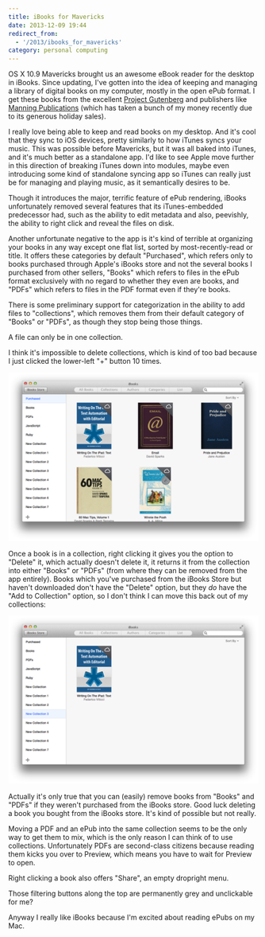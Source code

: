 ```yaml
---
title: iBooks for Mavericks
date: 2013-12-09 19:44
redirect_from:
  - '/2013/ibooks_for_mavericks'
category: personal computing
---
```


OS X 10.9 Mavericks brought us an awesome eBook reader for the desktop in iBooks. Since updating, I've gotten into the idea of keeping and managing a library of digital books on my computer, mostly in the open ePub format. I get these books from the excellent [Project Gutenberg](http://www.gutenberg.org/ebooks/search/%3Fsort_order%3Ddownloads) and publishers like [Manning Publications](http://manning.com) (which has taken a bunch of my money recently due to its generous holiday sales).

I really love being able to keep and read books on my desktop. And it's cool that they sync to iOS devices, pretty similarly to how iTunes syncs your music. This was possible before Mavericks, but it was all baked into iTunes, and it's much better as a standalone app. I'd like to see Apple move further in this direction of breaking iTunes down into modules, maybe even introducing some kind of standalone syncing app so iTunes can really just be for managing and playing music, as it semantically desires to be.

Though it introduces the major, terrific feature of ePub rendering, iBooks unfortunately removed several features that its iTunes-embedded predecessor had, such as the ability to edit metadata and also, peevishly, the ability to right click and reveal the files on disk.

Another unfortunate negative to the app is it's kind of terrible at organizing your books in any way except one flat list, sorted by most-recently-read or title. It offers these categories by default "Purchased", which refers only to books purchased through Apple's iBooks store and not the several books I purchased from other sellers, "Books" which refers to files in the ePub format exclusively with no regard to whether they even are books, and "PDFs" which refers to files in the PDF format even if they're books.

There is some preliminary support for categorization in the ability to add files to "collections", which removes them from their default category of "Books" or "PDFs", as though they stop being those things.

A file can only be in one collection.

I think it's impossible to delete collections, which is kind of too bad because I just clicked the lower-left "+" button 10 times.

![My many iBooks collections](/img/2013-12-09-ibooks-collections.png)

Once a book is in a collection, right clicking it gives you the option to "Delete" it, which actually doesn't delete it, it returns it from the collection into either "Books" or "PDFs" (from where they can be removed from the app entirely). Books which you've purchased from the iBooks Store but haven't downloaded don't have the "Delete" option, but they *do* have the "Add to Collection" option, so I don't think I can move this back out of my collections:

![This books is forevermore collected](/img/2013-12-09-forever-collected.png)

Actually it's only true that you can (easily) remove books from "Books" and "PDFs" if they weren't purchased from the iBooks store. Good luck deleting a book you bought from the iBooks store. It's kind of possible but not really.

Moving a PDF and an ePub into the same collection seems to be the only way to get them to mix, which is the only reason I can think of to use collections. Unfortunately PDFs are second-class citizens because reading them kicks you over to Preview, which means you have to wait for Preview to open.

Right clicking a book also offers "Share", an empty dropright menu.

Those filtering buttons along the top are permanently grey and unclickable for me?

Anyway I really like iBooks because I'm excited about reading ePubs on my Mac.
